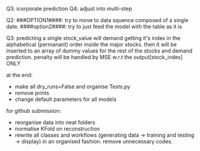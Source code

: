 
Q3: icorporate prediction
Q4: adjust into multi-step

Q2:
###OPTION1####:
try to move to data squence composed of a single date.
####option2####:
try to just feed the model with the table as it is


Q3:
predicting a single stock_value will demand getting it's index in the alphabetical (permanant) order inside the major stocks. then it will be inserted to an array of dummy values for the rest of the stocks and demand prediction.
penalty will be handled by MSE w.r.t the output[stock_index] ONLY



at the end:
- make all dry_runs=False and organise Tests.py
- remove prints
- change default parameters for all models



for github submission:
 - reorganise data into neat folders
 - normalise KFold on reconstruction
 - rewrite all classes and workflows (generating data -> training and testing -> display) in an organised fashion. remove unnecessary codes.

 